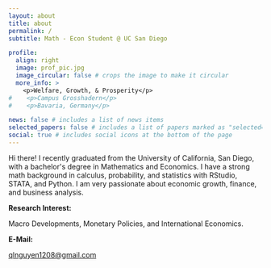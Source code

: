 ```yaml
---
layout: about
title: about
permalink: /
subtitle: Math - Econ Student @ UC San Diego

profile:
  align: right
  image: prof_pic.jpg
  image_circular: false # crops the image to make it circular
  more_info: >
    <p>Welfare, Growth, & Prosperity</p>
#    <p>Campus Grosshadern</p>
#    <p>Bavaria, Germany</p>

news: false # includes a list of news items
selected_papers: false # includes a list of papers marked as "selected={true}"
social: true # includes social icons at the bottom of the page
---
```


Hi there! I recently graduated from the University of California, San Diego, with a bachelor's degree in Mathematics and Economics. I have a strong math background in calculus, probability, and statistics with RStudio, STATA, and Python. I am very passionate about economic growth, finance, and business analysis.

<p><b>Research Interest: </b></p>
Macro Developments, Monetary Policies, and International Economics. 



<p><b>E-Mail:</b></p>

  [qlnguyen1208@gmail.com](mailto:qlnguyen1208@gmail.com)


